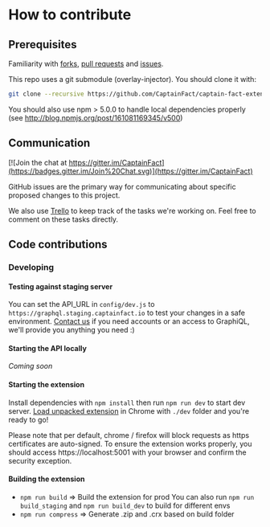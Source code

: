 # How to contribute

## Prerequisites

Familiarity with [forks](https://help.github.com/articles/fork-a-repo/),
[pull requests](https://help.github.com/articles/using-pull-requests) and
[issues](https://guides.github.com/features/issues/).

This repo uses a git submodule (overlay-injector). You should clone it with:

```bash
git clone --recursive https://github.com/CaptainFact/captain-fact-extension.git
```

You should also use npm > 5.0.0 to handle local dependencies properly (see http://blog.npmjs.org/post/161081169345/v500)

## Communication

[![Join the chat at https://gitter.im/CaptainFact](https://badges.gitter.im/Join%20Chat.svg)](https://gitter.im/CaptainFact)

GitHub issues are the primary way for communicating about specific proposed changes to this project.

We also use [Trello](https://trello.com/b/5s6F5iTv/captainfact) to keep track of the tasks we're working on. Feel free to
comment on these tasks directly.

## Code contributions

### Developing

#### Testing against staging server

You can set the API_URL in `config/dev.js` to `https://graphql.staging.captainfact.io`
to test your changes in a safe environment. [Contact us](contact@captainfact.io) if
you need accounts or an access to GraphiQL, we'll provide you anything you need :) 

#### Starting the API locally

*Coming soon*

#### Starting the extension

Install dependencies with `npm install` then run `npm run dev` to start dev server.
[Load unpacked extension](https://developer.chrome.com/extensions/getstarted#unpacked) in Chrome with `./dev` folder
and you're ready to go!

Please note that per default, chrome / firefox will block requests as https certificates are auto-signed.
To ensure the extension works properly, you should access https://localhost:5001 with your browser and
confirm the security exception.

#### Building the extension

* `npm run build` => Build the extension for prod
  You can also run `npm run build_staging` and `npm run build_dev` to build for different envs
* `npm run compress` => Generate .zip and .crx based on build folder

